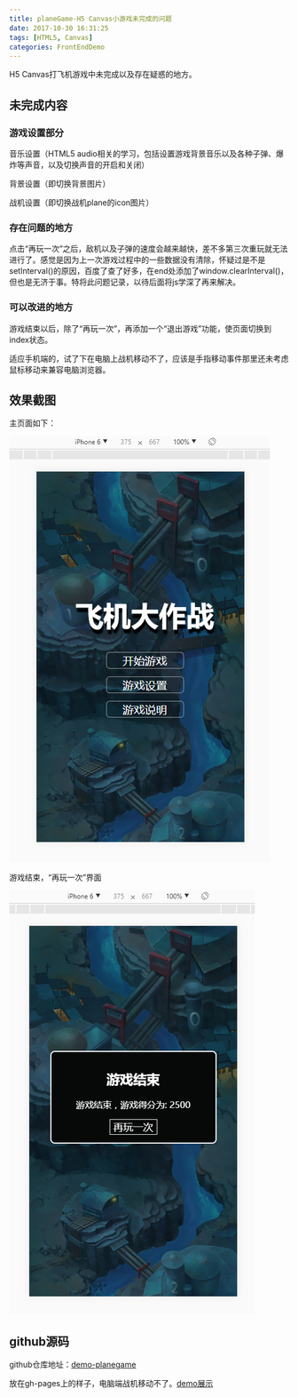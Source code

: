 ```yaml
---
title: planeGame-H5 Canvas小游戏未完成的问题
date: 2017-10-30 16:31:25
tags: [HTML5, Canvas]
categories: FrontEndDemo
---
```

H5 Canvas打飞机游戏中未完成以及存在疑惑的地方。
<!--more-->
## 未完成内容 ##
### 游戏设置部分 ###

音乐设置（HTML5 audio相关的学习，包括设置游戏背景音乐以及各种子弹、爆炸等声音，以及切换声音的开启和关闭）

背景设置（即切换背景图片）

战机设置（即切换战机plane的icon图片）

### 存在问题的地方 ###
点击“再玩一次”之后，敌机以及子弹的速度会越来越快，差不多第三次重玩就无法进行了。感觉是因为上一次游戏过程中的一些数据没有清除，怀疑过是不是setInterval()的原因，百度了查了好多，在end处添加了window.clearInterval()，但也是无济于事。特将此问题记录，以待后面将js学深了再来解决。
### 可以改进的地方 ###
游戏结束以后，除了“再玩一次”，再添加一个“退出游戏”功能，使页面切换到index状态。

适应手机端的，试了下在电脑上战机移动不了，应该是手指移动事件那里还未考虑鼠标移动来兼容电脑浏览器。
## 效果截图 ##
主页面如下：

![1](/images/planeGameQuestion/1.png)

游戏结束，“再玩一次”界面

![2](/images/planeGameQuestion/2.png)

## github源码 ##
github仓库地址：[demo-planegame](https://github.com/shirley5li/demo-planegame)

放在gh-pages上的样子，电脑端战机移动不了。[demo展示](https://shirley5li.github.io/demo-planegame/)